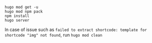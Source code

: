 ```
hugo mod get -u
hugo mod npm pack
npm install
hugo server
```

In case of issue such as `failed to extract shortcode: template for shortcode "img" not found`, run `hugo mod clean`
